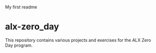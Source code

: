 My first readme
# alx-zero_day

This repository contains various projects and exercises for the ALX Zero Day program.
